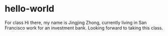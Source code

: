 # hello-world
For class
Hi there, my name is Jingjing Zhong, currently living in San Francisco work for an investment bank. Looking forward to taking this class. 
